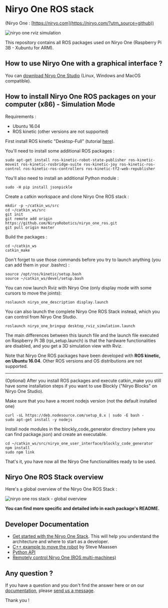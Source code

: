 # Niryo One ROS stack

(Niryo One : [https://niryo.com](https://niryo.com/?utm_source=github))

![niryo one rviz simulation](https://niryo.com/wp-content/uploads/2018/08/ros_rviz_niryo_one_colors.png)

This repository contains all ROS packages used on Niryo One (Raspberry Pi 3B - Xubuntu for ARM).

## How to use Niryo One with a graphical interface ?

You can [download Niryo One Studio](https://niryo.com/download/?utm_source=github) (Linux, Windows and MacOS compatible).

## How to install Niryo One ROS packages on your computer (x86) - Simulation Mode

Requirements :
* Ubuntu 16.04
* ROS kinetic  (other versions are not supported)

First install ROS kinetic "Desktop-Full" (tutorial [here](http://wiki.ros.org/kinetic/Installation/Ubuntu)).

You'll need to install some additional ROS packages :
```
sudo apt-get install ros-kinetic-robot-state-publisher ros-kinetic-moveit ros-kinetic-rosbridge-suite ros-kinetic-joy ros-kinetic-ros-control ros-kinetic-ros-controllers ros-kinetic-tf2-web-republisher
```
You'll also need to install an additional Python module :
```
sudo -H pip install jsonpickle
```
Create a catkin workspace and clone Niryo One ROS stack :
```
mkdir -p ~/catkin_ws/src
cd ~/catkin_ws/src
git init
git remote add origin https://github.com/NiryoRobotics/niryo_one_ros.git
git pull origin master
```
Build the packages :
```
cd ~/catkin_ws
catkin_make
```
Don't forget to use those commands before you try to launch anything (you can add them in your .bashrc) :
```
source /opt/ros/kinetic/setup.bash
source ~/catkin_ws/devel/setup.bash
```
You can now launch Rviz with Niryo One (only display mode with some cursors to move the joints):
```
roslaunch niryo_one_description display.launch
```

You can also launch the complete Niryo One ROS Stack instead, which you can control from Niryo One Studio.
```
roslaunch niryo_one_bringup desktop_rviz_simulation.launch
```

The main differences between this launch file and the launch file executed on Raspberry Pi 3B (rpi\_setup.launch) is that the hardware functionalities are disabled, and you get a 3D simulation view with Rviz.

Note that Niryo One ROS packages have been developed with **ROS kinetic, on Ubuntu 16.04**. Other ROS versions and OS distributions are not supported.

---

(Optional) After you install ROS packages and execute catkin_make you still have some installation steps if you want to use Blockly ("Niryo Blocks" on Niryo One Studio).

Make sure that you have a recent nodejs version (not the default installed one)
```
curl -sL https://deb.nodesource.com/setup_8.x | sudo -E bash -
sudo apt-get install -y nodejs
```

Install node modules in the blockly_code_generator directory (where you can find package.json) and create an executable.
```
cd ~/catkin_ws/src/niryo_one_user_interface/blockly_code_generator
npm install
sudo npm link
```

That's it, you have now all the Niryo One functionalities ready to be used.

## Niryo One ROS Stack overview

Here's a global overview of the Niryo One ROS Stack :

![niryo one ros stack - global overview](https://niryo.com/wp-content/uploads/2017/12/niryo_one_ros.png)

**You can find more specific and detailed info in each package's README.**

## Developer Documentation

* [Get started with the Niryo One Stack](https://niryo.com/docs/niryo-one/developer-tutorials/get-started-with-the-niryo-one-ros-stack/). This will help you understand the architecture and where to start as a developer.
* [C++ example to move the robot](https://github.com/smaassen/niryo_one_tester) by Steve Maassen
* [Python API](https://github.com/NiryoRobotics/niryo_one_ros/tree/master/niryo_one_python_api)
* [Remotely control Niryo One (ROS multi-machines)](https://niryo.com/docs/niryo-one/developer-tutorials/remotely-control-niryo-one-ros-multi-machines/)

## Any question ?

If you have a question and you don't find the answer here or on our [documentation](https://niryo.com/docs/niryo-one/), please [send us a message](https://niryo.com/contact/).

Thank you !
